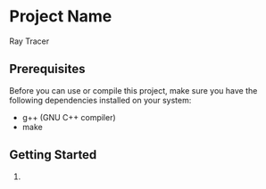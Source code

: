 # Project Name

Ray Tracer

## Prerequisites

Before you can use or compile this project, make sure you have the following dependencies installed on your system:

- g++ (GNU C++ compiler)
- make

## Getting Started

1. 